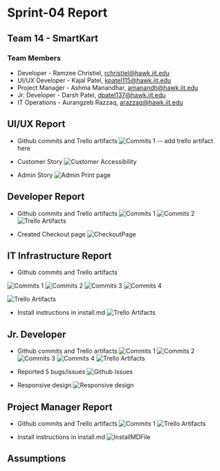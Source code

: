 # Sprint-04 Report

## Team 14 - SmartKart

### Team Members

* Developer - Ramzee Christiel, rchristiel@hawk.iit.edu
* UI/UX Developer - Kajal Patel, kpatel115@hawk.iit.edu
* Project Manager - Ashma Manandhar, amanandh@hawk.iit.edu
* Jr. Developer - Darsh Patel, dpatel137@hawk.iit.edu
* IT Operations - Aurangzeb Razzaq, arazzaq@hawk.iit.edu

 ## UI/UX Report

* Github commits and Trello artifacts
![Commits 1](../webApp/KajalCommits.png)
-- add trello artifact here

* Customer Story
 ![Customer Accessibility](../../diagrams/UI-UX/Customer_story_ss/customerAccessibilitypage.png)

* Admin Story
![Admin Print page](../../diagrams/UI-UX/admin_story_screenshots/adminPrintpage.png)

## Developer Report

* Github commits and Trello artifacts
![Commits 1](../webApp/RamzeeCommits.png)
![Commits 2](../webApp/RamzeeCommits1.png)
![Trello Artifacts](../webApp/RamzeeTrello.png)

* Created Checkout page
![CheckoutPage](../webApp/RamzeeCheckoutPage.png)

## IT Infrastructure Report

* Github commits and Trello artifacts

![Commits 1](../webApp/ZabeCommits3.png)
![Commits 2](../webApp/ZabeCommits.png)
![Commits 3](../webApp/ZabeCommits1.png)
![Commits 4](../webApp/ZabeCommits2.png)

![Trello Artifacts](../webApp/ZabeTrello.png)

* Install instructions in install.md
![Trello Artifacts](../webApp/ZabeInstall.png)


## Jr. Developer

* Github commits and Trello artifacts
![Commits 1](../webApp/DarshCommits.png)
![Commits 2](../webApp/DarshCommits1.png)
![Commits 3](../webApp/DarshCommits2.png)
![Commits 4](../webApp/DarshCommits3.png)
![Trello Artifacts](../webApp/DarshTrello.PNG)

* Reported 5 bugs/issues
![Github Issues](../webApp/DarshIssues.png)

* Responsive design
![Responsive design](../webApp/DarshResponsiveDesign.png)

## Project Manager Report

* Github commits and Trello artifacts
![Commits 1](../webApp/AshmaCommits.png)
![Trello Artifacts](../webApp/AshmaTrello.png)

* Install instructions in install.md
![InstallMDFile](../webApp/installmdFile.png)

## Assumptions


